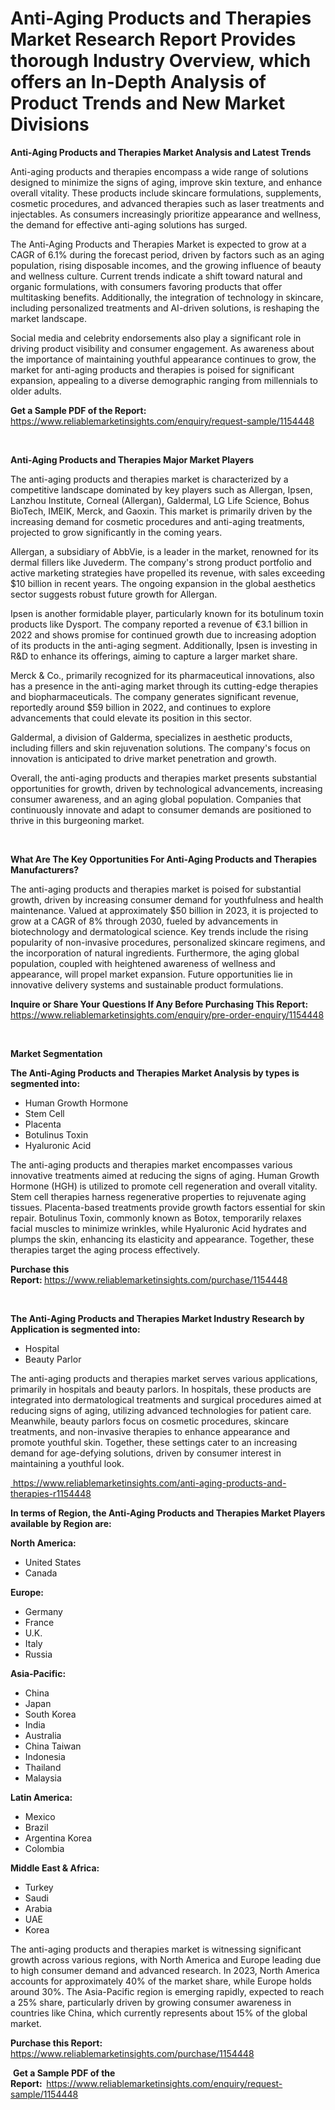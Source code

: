 <p><h1>Anti-Aging Products and Therapies Market Research Report Provides thorough Industry Overview, which offers an In-Depth Analysis of Product Trends and New Market Divisions</h1></p><p><strong>Anti-Aging Products and Therapies Market Analysis and Latest Trends</strong></p>
<p><p>Anti-aging products and therapies encompass a wide range of solutions designed to minimize the signs of aging, improve skin texture, and enhance overall vitality. These products include skincare formulations, supplements, cosmetic procedures, and advanced therapies such as laser treatments and injectables. As consumers increasingly prioritize appearance and wellness, the demand for effective anti-aging solutions has surged.</p><p>The Anti-Aging Products and Therapies Market is expected to grow at a CAGR of 6.1% during the forecast period, driven by factors such as an aging population, rising disposable incomes, and the growing influence of beauty and wellness culture. Current trends indicate a shift toward natural and organic formulations, with consumers favoring products that offer multitasking benefits. Additionally, the integration of technology in skincare, including personalized treatments and AI-driven solutions, is reshaping the market landscape.</p><p>Social media and celebrity endorsements also play a significant role in driving product visibility and consumer engagement. As awareness about the importance of maintaining youthful appearance continues to grow, the market for anti-aging products and therapies is poised for significant expansion, appealing to a diverse demographic ranging from millennials to older adults.</p></p>
<p><strong>Get a Sample PDF of the Report:&nbsp;</strong> <a href="https://www.reliablemarketinsights.com/enquiry/request-sample/1154448?utm_campaign=2593&utm_medium=2&utm_source=Github&utm_content=ia&utm_term=19042025&utm_id=anti-aging-products-and-therapies">https://www.reliablemarketinsights.com/enquiry/request-sample/1154448</a></p>
<p>&nbsp;</p>
<p><strong>Anti-Aging Products and Therapies Major Market Players</strong></p>
<p><p>The anti-aging products and therapies market is characterized by a competitive landscape dominated by key players such as Allergan, Ipsen, Lanzhou Institute, Corneal (Allergan), Galdermal, LG Life Science, Bohus BioTech, IMEIK, Merck, and Gaoxin. This market is primarily driven by the increasing demand for cosmetic procedures and anti-aging treatments, projected to grow significantly in the coming years.</p><p>Allergan, a subsidiary of AbbVie, is a leader in the market, renowned for its dermal fillers like Juvederm. The company's strong product portfolio and active marketing strategies have propelled its revenue, with sales exceeding $10 billion in recent years. The ongoing expansion in the global aesthetics sector suggests robust future growth for Allergan.</p><p>Ipsen is another formidable player, particularly known for its botulinum toxin products like Dysport. The company reported a revenue of €3.1 billion in 2022 and shows promise for continued growth due to increasing adoption of its products in the anti-aging segment. Additionally, Ipsen is investing in R&D to enhance its offerings, aiming to capture a larger market share.</p><p>Merck & Co., primarily recognized for its pharmaceutical innovations, also has a presence in the anti-aging market through its cutting-edge therapies and biopharmaceuticals. The company generates significant revenue, reportedly around $59 billion in 2022, and continues to explore advancements that could elevate its position in this sector.</p><p>Galdermal, a division of Galderma, specializes in aesthetic products, including fillers and skin rejuvenation solutions. The company's focus on innovation is anticipated to drive market penetration and growth.</p><p>Overall, the anti-aging products and therapies market presents substantial opportunities for growth, driven by technological advancements, increasing consumer awareness, and an aging global population. Companies that continuously innovate and adapt to consumer demands are positioned to thrive in this burgeoning market.</p></p>
<p>&nbsp;</p>
<p><strong>What Are The Key Opportunities For Anti-Aging Products and Therapies Manufacturers?</strong></p>
<p><p>The anti-aging products and therapies market is poised for substantial growth, driven by increasing consumer demand for youthfulness and health maintenance. Valued at approximately $50 billion in 2023, it is projected to grow at a CAGR of 8% through 2030, fueled by advancements in biotechnology and dermatological science. Key trends include the rising popularity of non-invasive procedures, personalized skincare regimens, and the incorporation of natural ingredients. Furthermore, the aging global population, coupled with heightened awareness of wellness and appearance, will propel market expansion. Future opportunities lie in innovative delivery systems and sustainable product formulations.</p></p>
<p><strong>Inquire or Share Your Questions If Any Before Purchasing This Report:</strong> <a href="https://www.reliablemarketinsights.com/enquiry/pre-order-enquiry/1154448?utm_campaign=2593&utm_medium=2&utm_source=Github&utm_content=ia&utm_term=19042025&utm_id=anti-aging-products-and-therapies">https://www.reliablemarketinsights.com/enquiry/pre-order-enquiry/1154448</a></p>
<p>&nbsp;</p>
<p><strong>Market Segmentation</strong></p>
<p><strong>The Anti-Aging Products and Therapies Market Analysis by types is segmented into:</strong></p>
<p><ul><li>Human Growth Hormone</li><li>Stem Cell</li><li>Placenta</li><li>Botulinus Toxin</li><li>Hyaluronic Acid</li></ul></p>
<p><p>The anti-aging products and therapies market encompasses various innovative treatments aimed at reducing the signs of aging. Human Growth Hormone (HGH) is utilized to promote cell regeneration and overall vitality. Stem cell therapies harness regenerative properties to rejuvenate aging tissues. Placenta-based treatments provide growth factors essential for skin repair. Botulinus Toxin, commonly known as Botox, temporarily relaxes facial muscles to minimize wrinkles, while Hyaluronic Acid hydrates and plumps the skin, enhancing its elasticity and appearance. Together, these therapies target the aging process effectively.</p></p>
<p><strong>Purchase this Report:&nbsp;</strong><a href="https://www.reliablemarketinsights.com/purchase/1154448?utm_campaign=2593&utm_medium=2&utm_source=Github&utm_content=ia&utm_term=19042025&utm_id=anti-aging-products-and-therapies">https://www.reliablemarketinsights.com/purchase/1154448</a></p>
<p>&nbsp;</p>
<p><strong>The Anti-Aging Products and Therapies Market Industry Research by Application is segmented into:</strong></p>
<p><ul><li>Hospital</li><li>Beauty Parlor</li></ul></p>
<p><p>The anti-aging products and therapies market serves various applications, primarily in hospitals and beauty parlors. In hospitals, these products are integrated into dermatological treatments and surgical procedures aimed at reducing signs of aging, utilizing advanced technologies for patient care. Meanwhile, beauty parlors focus on cosmetic procedures, skincare treatments, and non-invasive therapies to enhance appearance and promote youthful skin. Together, these settings cater to an increasing demand for age-defying solutions, driven by consumer interest in maintaining a youthful look.</p></p>
<p><a href="https://www.reliablemarketinsights.com/anti-aging-products-and-therapies-r1154448?utm_campaign=2593&utm_medium=2&utm_source=Github&utm_content=ia&utm_term=19042025&utm_id=anti-aging-products-and-therapies">&nbsp;https://www.reliablemarketinsights.com/anti-aging-products-and-therapies-r1154448</a></p>
<p><strong>In terms of Region, the Anti-Aging Products and Therapies Market Players available by Region are:</strong></p>
<p>
    <p> <strong> North America: </strong>
        <ul>
            <li>United States</li>
            <li>Canada</li>
        </ul>
        </p> 
    <p> <strong> Europe: </strong>
        <ul>
            <li>Germany</li>
            <li>France</li>
            <li>U.K.</li>
            <li>Italy</li>
            <li>Russia</li>
        </ul>
        </p> 
    <p> <strong> Asia-Pacific: </strong>
        <ul>
            <li>China</li>
            <li>Japan</li>
            <li>South Korea</li>
            <li>India</li>
            <li>Australia</li>
            <li>China Taiwan</li>
            <li>Indonesia</li>
            <li>Thailand</li>
            <li>Malaysia</li>
        </ul>
        </p> 
    <p> <strong> Latin America: </strong>
        <ul>
            <li>Mexico</li>
            <li>Brazil</li>
            <li>Argentina Korea</li>
            <li>Colombia</li>
        </ul>
        </p> 
    <p> <strong> Middle East & Africa: </strong>
        <ul>
            <li>Turkey</li>
            <li>Saudi</li>
            <li>Arabia</li>
            <li>UAE</li>
            <li>Korea</li>
        </ul>
    </p>
    </p>
<p><p>The anti-aging products and therapies market is witnessing significant growth across various regions, with North America and Europe leading due to high consumer demand and advanced research. In 2023, North America accounts for approximately 40% of the market share, while Europe holds around 30%. The Asia-Pacific region is emerging rapidly, expected to reach a 25% share, particularly driven by growing consumer awareness in countries like China, which currently represents about 15% of the global market.</p></p>
<p><strong>Purchase this Report: </strong><a href="https://www.reliablemarketinsights.com/purchase/1154448?utm_campaign=2593&utm_medium=2&utm_source=Github&utm_content=ia&utm_term=19042025&utm_id=anti-aging-products-and-therapies">https://www.reliablemarketinsights.com/purchase/1154448</a></p>
<p>&nbsp;<strong>Get a Sample PDF of the Report:&nbsp;&nbsp;</strong><a href="https://www.reliablemarketinsights.com/enquiry/request-sample/1154448?utm_campaign=2593&utm_medium=2&utm_source=Github&utm_content=ia&utm_term=19042025&utm_id=anti-aging-products-and-therapies">https://www.reliablemarketinsights.com/enquiry/request-sample/1154448</a></p>
<p><strong></strong></p>
<p><p></p><p></p><p></p></p>